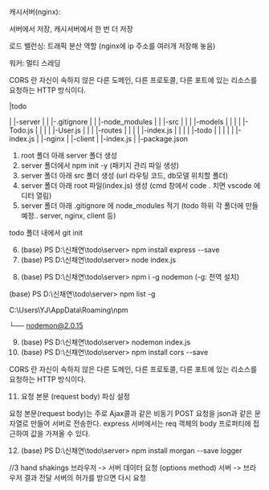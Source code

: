 캐시서버(nginx):

서버에서 저장, 캐시서버에서 한 번 더 저장

로드 밸런싱: 트래픽 분산 역할 (nginx에 ip 주소를 여러개 저장해 놓음)

워커: 멀티 스레딩

CORS 란 자신이 속하지 않은 다른 도메인, 다른 프로토콜, 다른 포트에 있는 리소스를 요청하는 HTTP 방식이다. 


|todo

| |-server
| | |-.gitignore
| | |-node_modules
| | |-src
| | | |-models
| | | | |-Todo.js
| | | | |-User.js
| | | |-routes
| | | | |-index.js
| | | | |-todo
| | | | | |-index.js
| |-nginx
| |-client
| |-index.js
| |-package.json


1. root 폴더 아래 server 폴더 생성
2. server 폴더에서 npm init -y (패키지 관리 파일 생성)
3. server 폴더 아래 src 폴더 생성 (url 라우팅 코드, db모델 위치할 폴더)
4. server 폴더 아래 root 파일(index.js) 생성 (cmd 창에서 code . 치면 vscode 에디터 열림)
5. server 폴더 아래 .gitignore 에 node_modules 적기 (todo 하위 각 폴더에 만들 예정.. server, nginx, client 등)

todo 폴더 내에서 git init

6. (base) PS D:\신채연\todo\server> npm install express --save
7. (base) PS D:\신채연\todo\server> node index.js

<!-- * 포트가 이미 사용중인 경우이거나 서버가 비정상적으로 종료된 경우 에러 처리
리눅스 - sudo fuser -k 5000/tcp (자신의 서버 포트번호 사용) -->

8. (base) PS D:\신채연\todo\server> npm i -g nodemon  (-g: 전역 설치)

(base) PS D:\신채연\todo\server> npm list -g

C:\Users\YJ\AppData\Roaming\npm

└── nodemon@2.0.15

9. (base) PS D:\신채연\todo\server> nodemon index.js
10. (base) PS D:\신채연\todo\server> npm install cors --save

CORS 란 자신이 속하지 않은 다른 도메인, 다른 프로토콜, 다른 포트에 있는 리소스를 요청하는 HTTP 방식이다. 

11. 요청 본문 (request body) 파싱 설정

요청 본문(request body)는 주로 Ajax콜과 같은 비동기 POST 요청을 json과 같은 문자열로 만들어 서버로 전송한다. express 서버에서는 req 객체의 body 프로퍼티에 접근하여 값을 가져올 수 있다.


12. (base) PS D:\신채연\todo\server> npm install morgan --save
logger


//3 hand shakings
브라우저 -> 서버 데이터 요청 (options method)
서버 -> 브라우저 결과 전달
서버의 허가를 받으면 다시 요청